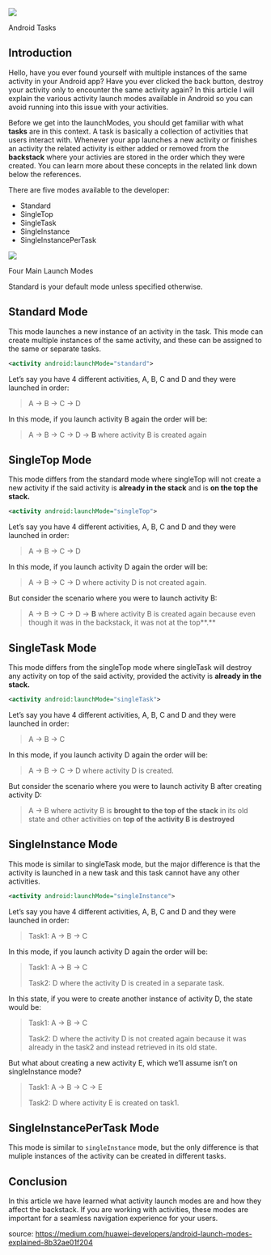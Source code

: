 ![](https://miro.medium.com/v2/resize:fit:700/0*kR_FlXyqWK328fuF.jpg)

Android Tasks

## Introduction

Hello, have you ever found yourself with multiple instances of the same activity in your Android app? Have you ever clicked the back button, destroy your activity only to encounter the same activity again? In this article I will explain the various activity launch modes available in Android so you can avoid running into this issue with your activities.

Before we get into the launchModes, you should get familiar with what **tasks** are in this context. A task is basically a collection of activities that users interact with. Whenever your app launches a new activity or finishes an activity the related activity is either added or removed from the **backstack** where your activies are stored in the order which they were created. You can learn more about these concepts in the related link down below the references.

There are five modes available to the developer:

-   Standard
-   SingleTop
-   SingleTask
-   SingleInstance
-   SingleInstancePerTask

![](https://miro.medium.com/v2/resize:fit:700/0*OiNIbkfOiChV00ym)

Four Main Launch Modes

Standard is your default mode unless specified otherwise.

## Standard Mode

This mode launches a new instance of an activity in the task. This mode can create multiple instances of the same activity, and these can be assigned to the same or separate tasks.

```xml
<activity android:launchMode="standard">
```

Let’s say you have 4 different activities, A, B, C and D and they were launched in order:

> A -> B -> C -> D

In this mode, if you launch activity B again the order will be:

> A -> B -> C -> D -> **B** where activity B is created again

## SingleTop Mode

This mode differs from the standard mode where singleTop will not create a new activity if the said activity is **already in the stack** and is **on the top the stack.**

```xml
<activity android:launchMode="singleTop">
```

Let’s say you have 4 different activities, A, B, C and D and they were launched in order:

> A -> B -> C -> D

In this mode, if you launch activity D again the order will be:

> A -> B -> C -> D where activity D is not created again.

But consider the scenario where you were to launch activity B:

> A -> B -> C -> D -> **B** where activity B is created again because even though it was in the backstack, it was not at the top**.**

## SingleTask Mode

This mode differs from the singleTop mode where singleTask will destroy any activity on top of the said activity, provided the activity is **already in the stack.**

```xml
<activity android:launchMode="singleTask">
```

Let’s say you have 4 different activities, A, B, C and D and they were launched in order:

> A -> B -> C

In this mode, if you launch activity D again the order will be:

> A -> B -> C -> D where activity D is created.

But consider the scenario where you were to launch activity B after creating activity D:

> A -> B where activity B is **brought to the top of the stack** in its old state and other activities on **top of the activity B is destroyed**

## SingleInstance Mode

This mode is similar to singleTask mode, but the major difference is that the activity is launched in a new task and this task cannot have any other activities.

```xml
<activity android:launchMode="singleInstance">
```

Let’s say you have 4 different activities, A, B, C and D and they were launched in order:

> Task1: A -> B -> C

In this mode, if you launch activity D again the order will be:

> Task1: A -> B -> C
> 
> Task2: D where the activity D is created in a separate task.

In this state, if you were to create another instance of activity D, the state would be:

> Task1: A -> B -> C
> 
> Task2: D where the activity D is not created again because it was already in the task2 and instead retrieved in its old state.

But what about creating a new activity E, which we’ll assume isn’t on singleInstance mode?

> Task1: A -> B -> C -> E
> 
> Task2: D where activity E is created on task1.

## SingleInstancePerTask Mode

This mode is similar to `singleInstance` mode, but the only difference is that muliple instances of the activity can be created in different tasks.

## Conclusion

In this article we have learned what activity launch modes are and how they affect the backstack. If you are working with activities, these modes are important for a seamless navigation experience for your users.

source: https://medium.com/huawei-developers/android-launch-modes-explained-8b32ae01f204
